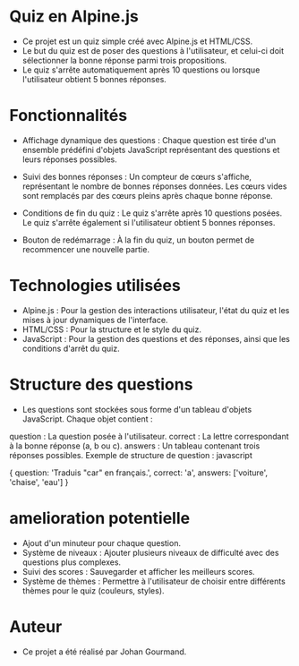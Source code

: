 # Quiz en Alpine.js
- Ce projet est un quiz simple créé avec Alpine.js et HTML/CSS. 
- Le but du quiz est de poser des questions à l'utilisateur, et celui-ci doit sélectionner la bonne réponse parmi trois propositions. 
- Le quiz s'arrête automatiquement après 10 questions ou lorsque l'utilisateur obtient 5 bonnes réponses.

# Fonctionnalités
- Affichage dynamique des questions : Chaque question est tirée d'un ensemble prédéfini d'objets JavaScript représentant des questions et leurs réponses possibles.

- Suivi des bonnes réponses : Un compteur de cœurs s'affiche, représentant le nombre de bonnes réponses données. Les cœurs vides sont remplacés par des cœurs pleins après chaque bonne réponse.
- Conditions de fin du quiz :
Le quiz s'arrête après 10 questions posées.
Le quiz s'arrête également si l'utilisateur obtient 5 bonnes réponses.
- Bouton de redémarrage : À la fin du quiz, un bouton permet de recommencer une nouvelle partie.

# Technologies utilisées
- Alpine.js : Pour la gestion des interactions utilisateur, l'état du quiz et les mises à jour dynamiques de l'interface.
- HTML/CSS : Pour la structure et le style du quiz.
- JavaScript : Pour la gestion des questions et des réponses, ainsi que les conditions d'arrêt du quiz.
# Structure des questions
- Les questions sont stockées sous forme d'un tableau d'objets JavaScript. Chaque objet contient :

question : La question posée à l'utilisateur.
correct : La lettre correspondant à la bonne réponse (a, b ou c).
answers : Un tableau contenant trois réponses possibles.
Exemple de structure de question :
javascript

{
  question: 'Traduis "car" en français.',
  correct: 'a',
  answers: ['voiture', 'chaise', 'eau']
}
# amelioration potentielle
- Ajout d'un minuteur pour chaque question.
- Système de niveaux : Ajouter plusieurs niveaux de difficulté avec des questions plus complexes.
- Suivi des scores : Sauvegarder et afficher les meilleurs scores.
- Système de thèmes : Permettre à l'utilisateur de choisir entre différents thèmes pour le quiz (couleurs, styles).
# Auteur
- Ce projet a été réalisé par Johan Gourmand.
